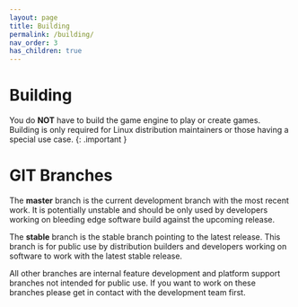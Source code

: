 ```yaml
---
layout: page
title: Building
permalink: /building/
nav_order: 3
has_children: true
---
```


# Building

You do __NOT__ have to build the game engine to play or create games.
Building is only required for Linux distribution maintainers or those
having a special use case.
{: .important }

# GIT Branches

The __master__ branch is the current development branch with the most recent work.
It is potentially unstable and should be only used by developers working on
bleeding edge software build against the upcoming release.

The __stable__ branch is the stable branch pointing to the latest release. This
branch is for public use by distribution builders and developers working on
software to work with the latest stable release.

All other branches are internal feature development and platform support branches
not intended for public use. If you want to work on these branches please get in
contact with the development team first.
